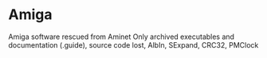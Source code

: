 # Amiga
Amiga software rescued from Aminet
Only archived executables and documentation (.guide), source code lost,
AlbIn, SExpand, CRC32, PMClock
